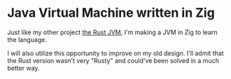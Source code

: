 # Java Virtual Machine written in Zig
Just like my other project [the Rust JVM](https://github.com/AleksanderEvensen/Rusty-JVM), I'm making a JVM in Zig to learn the language.

I will also utilize this opportunity to improve on my old design.
I'll admit that the Rust version wasn't very "Rusty" and could've been solved in a much better way.